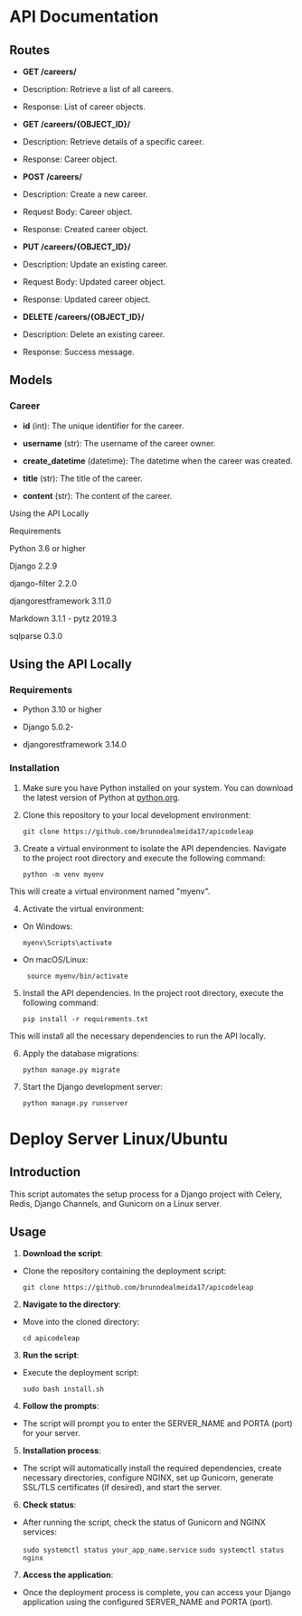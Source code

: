 # API Documentation

  

## Routes

  

-  **GET /careers/**

- Description: Retrieve a list of all careers.

- Response: List of career objects.

  

-  **GET /careers/{OBJECT_ID}/**

- Description: Retrieve details of a specific career.

- Response: Career object.

  

-  **POST /careers/**

- Description: Create a new career.

- Request Body: Career object.

- Response: Created career object.

  

-  **PUT /careers/{OBJECT_ID}/**

- Description: Update an existing career.

- Request Body: Updated career object.

- Response: Updated career object.

  

-  **DELETE /careers/{OBJECT_ID}/**

- Description: Delete an existing career.

- Response: Success message.

  

## Models

  

### Career

-  **id** (int): The unique identifier for the career.

-  **username** (str): The username of the career owner.

-  **create_datetime** (datetime): The datetime when the career was created.

-  **title** (str): The title of the career.

-  **content** (str): The content of the career.

  

Using the API Locally

Requirements

Python 3.6 or higher

  

Django 2.2.9

django-filter 2.2.0

djangorestframework 3.11.0

Markdown 3.1.1 - pytz 2019.3

sqlparse 0.3.0

  

## Using the API Locally

  

### Requirements

- Python 3.10 or higher

- Django 5.0.2-

- djangorestframework 3.14.0

  

### Installation

1. Make sure you have Python installed on your system. You can download the latest version of Python at [python.org](https://www.python.org/).

  

2. Clone this repository to your local development environment:

	`git clone https://github.com/brunodealmeida17/apicodeleap`

  

3. Create a virtual environment to isolate the API dependencies. Navigate to the project root directory and execute the following command:

	`python -m venv myenv`

This will create a virtual environment named "myenv".

  

4. Activate the virtual environment:

- On Windows:

	```myenv\Scripts\activate```

- On macOS/Linux:

	```	source myenv/bin/activate```

  

5. Install the API dependencies. In the project root directory, execute the following command:

	`pip install -r requirements.txt`

  

This will install all the necessary dependencies to run the API locally.

  

6. Apply the database migrations:

	`python manage.py migrate`

  

7. Start the Django development server:

	`python manage.py runserver`

  
  

# Deploy Server Linux/Ubuntu

  

## Introduction

This script automates the setup process for a Django project with Celery, Redis, Django Channels, and Gunicorn on a Linux server.

  

## Usage

1.  **Download the script**:

- Clone the repository containing the deployment script:

  

	```git clone https://github.com/brunodealmeida17/apicodeleap```

  

2.  **Navigate to the directory**:

- Move into the cloned directory:

	```cd apicodeleap```

  

3.  **Run the script**:

- Execute the deployment script:

	```sudo bash install.sh```

  

4.  **Follow the prompts**:

- The script will prompt you to enter the SERVER_NAME and PORTA (port) for your server.

  

5.  **Installation process**:

- The script will automatically install the required dependencies, create necessary directories, configure NGINX, set up Gunicorn, generate SSL/TLS certificates (if desired), and start the server.

  

6.  **Check status**:

- After running the script, check the status of Gunicorn and NGINX services:

	```sudo systemctl status your_app_name.service```
	```sudo systemctl status nginx```

  

7.  **Access the application**:

- Once the deployment process is complete, you can access your Django application using the configured SERVER_NAME and PORTA (port).